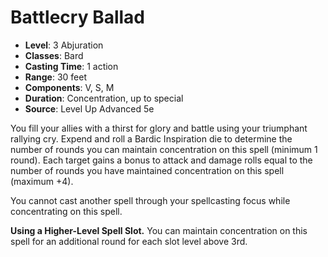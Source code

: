 # Battlecry Ballad

- **Level**: 3 Abjuration
- **Classes**: Bard
- **Casting Time**: 1 action
- **Range**: 30 feet
- **Components**: V, S, M
- **Duration**: Concentration, up to  special
- **Source**: Level Up Advanced 5e

You fill your allies with a thirst for glory and battle using your triumphant rallying cry. Expend and roll a Bardic Inspiration die to determine the number of rounds you can maintain concentration on this spell (minimum 1 round). Each target gains a bonus to attack and damage rolls equal to the number of rounds you have maintained concentration on this spell (maximum +4).

You cannot cast another spell through your spellcasting focus while concentrating on this spell.

**Using a Higher-Level Spell Slot.** You can maintain concentration on this spell for an additional round for each slot level above 3rd.
